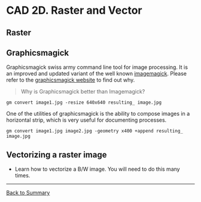 # CAD 2D. Raster and Vector

## Raster

## Graphicsmagick
Graphicsmagick swiss army command line tool for image processing. It is an improved and updated variant of the well known [imagemagick](). Please refer to the [graphicsmagick website]() to find out why.

> Why is Graphicsmagick better than Imagemagick?

`gm convert image1.jpg -resize 640x640 resulting_
image.jpg`

One of the utilities of graphicsmagick is the ability to compose images in a horizontal strip, which is very useful for documenting processes.

`gm convert image1.jpg image2.jpg -geometry x400 +append resulting_
image.jpg`





## Vectorizing a raster image

* Learn how to vectorize a B/W image. You will need to do this many times.
---
[Back to Summary](../summary.md)
